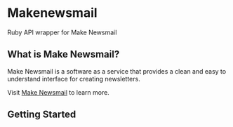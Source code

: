 Makenewsmail
=========

Ruby API wrapper for Make Newsmail

What is Make Newsmail?
-----------------

Make Newsmail is a software as a service that provides a clean and easy to understand interface for creating newsletters.

Visit [Make Newsmail](http://www.makenewsmail.com) to learn more.

Getting Started
---------------
